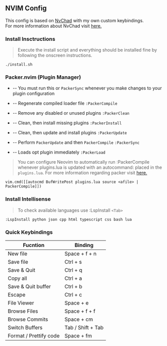## NVIM Config

This config is based on [NvChad](https://github.com/siduck76/NvChad) with my own custom keybindings.
<br>
For more information about NvChad visit [here.](https://github.com/siduck76/NvChad/wiki#clone-my-setup)


### Install Insctructions

> Execute the install script and everything should be installed fine by following the onscreen instructions.

```
./install.sh
```


### Packer.nvim (Plugin Manager)

* -- You must run this or `PackerSync` whenever you make changes to your plugin configuration

* -- Regenerate compiled loader file
`:PackerCompile`

* -- Remove any disabled or unused plugins
`:PackerClean`

* -- Clean, then install missing plugins
`:PackerInstall`

* -- Clean, then update and install plugins
`:PackerUpdate`

* -- Perform `PackerUpdate` and then `PackerCompile`
`:PackerSync`

* -- Loads opt plugin immediately
`:PackerLoad `

> You can configure Neovim to automatically run :PackerCompile whenever plugins.lua is updated with an autocommand: placed in the `plugins.lua`.
For more information regarding packer visit [here.](https://github.com/wbthomason/packer.nvim)
```
vim.cmd([[autocmd BufWritePost plugins.lua source <afile> | PackerCompile]])
```

### Install Intellisense 
> To check available languages use :LspInstall `<Tab>`
```
:LspInstall python json cpp html typescript css bash lua
```

### Quick Keybindings

| Fucntion     | Binding        |
|--------------|----------------|
| New file     | Space + f + n  |
| Save file    | Ctrl + s       |
| Save & Quit  | Ctrl + q       |
| Copy all   | Ctrl + a      |
| Save & Quit buffer   | Ctrl + b       |
| Escape  | Ctrl + c       |
| File Viewer  | Space + e      |
| Browse Files | Space + f  + f    |
| Browse Commits | Space + cm      |
| Switch Buffers | Tab / Shift + Tab      |
| Format / Prettify code | Space + fm    |
